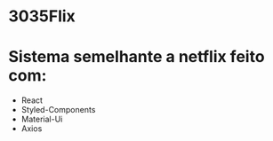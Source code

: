 # 3035Flix
# Sistema semelhante a netflix feito com:
 
 * React
 * Styled-Components
 * Material-Ui
 * Axios


